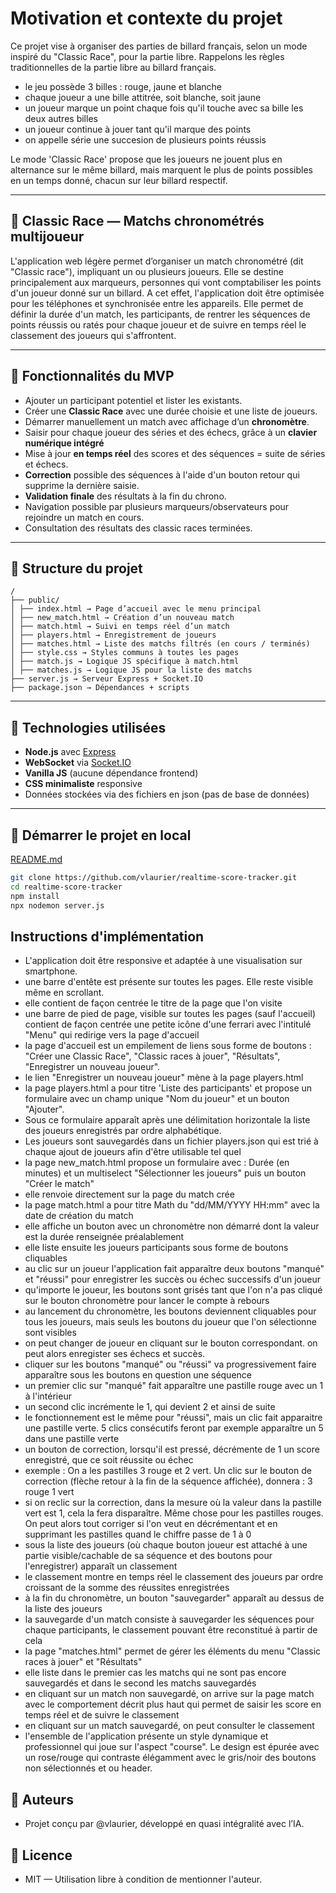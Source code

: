 # Motivation et contexte du projet

Ce projet vise à organiser des parties de billard français, selon un mode inspiré du "Classic Race", pour la partie libre.
Rappelons les règles traditionnelles de la partie libre au billard français.
- le jeu possède 3 billes : rouge, jaune et blanche
- chaque joueur a une bille attitrée, soit blanche, soit jaune
- un joueur marque un point chaque fois qu'il touche avec sa bille les deux autres billes
- un joueur continue à jouer tant qu'il marque des points
- on appelle série une succesion de plusieurs points réussis

Le mode 'Classic Race' propose que les joueurs ne jouent plus en alternance sur le même billard, mais marquent le plus de points possibles en un temps donné, chacun sur leur billard respectif.

---

## 🏁 Classic Race — Matchs chronométrés multijoueur

L'application web légère permet d’organiser un match chronométré (dit "Classic race"), impliquant un ou plusieurs joueurs.
Elle se destine principalement aux marqueurs, personnes qui vont comptabiliser les points d'un joueur donné sur un billard.
A cet effet, l'application doit être optimisée pour les téléphones et synchronisée entre les appareils.
Elle permet de définir la durée d'un match, les participants, de rentrer les séquences de points réussis ou ratés pour chaque joueur et de suivre en temps réel le classement des joueurs qui s'affrontent.

---

## 🚀 Fonctionnalités du MVP

- Ajouter un participant potentiel et lister les existants.
- Créer une **Classic Race** avec une durée choisie et une liste de joueurs.
- Démarrer manuellement un match avec affichage d’un **chronomètre**.
- Saisir pour chaque joueur des séries et des échecs, grâce à un **clavier numérique intégré**
- Mise à jour **en temps réel** des scores et des séquences = suite de séries et échecs.
- **Correction** possible des séquences à l'aide d'un bouton retour qui supprime la dernière saisie.
- **Validation finale** des résultats à la fin du chrono.
- Navigation possible par plusieurs marqueurs/observateurs pour rejoindre un match en cours.
- Consultation des résultats des classic races terminées.

---

## 📁 Structure du projet

```
/
├── public/
│ ├── index.html → Page d’accueil avec le menu principal
│ ├── new_match.html → Création d’un nouveau match
│ ├── match.html → Suivi en temps réel d’un match
│ ├── players.html → Enregistrement de joueurs
│ ├── matches.html → Liste des matchs filtrés (en cours / terminés)
│ ├── style.css → Styles communs à toutes les pages
│ ├── match.js → Logique JS spécifique à match.html
│ ├── matches.js → Logique JS pour la liste des matchs
├── server.js → Serveur Express + Socket.IO
├── package.json → Dépendances + scripts
```

---

## 🧠 Technologies utilisées

- **Node.js** avec [Express](https://expressjs.com/)
- **WebSocket** via [Socket.IO](https://socket.io/)
- **Vanilla JS** (aucune dépendance frontend)
- **CSS minimaliste** responsive
- Données stockées via des fichiers en json (pas de base de données)

---

## 🧪 Démarrer le projet en local
[README.md](README.md)
```bash
git clone https://github.com/vlaurier/realtime-score-tracker.git
cd realtime-score-tracker
npm install
npx nodemon server.js
```

## Instructions d'implémentation

- L'application doit être responsive et adaptée à une visualisation sur smartphone.
- une barre d'entête est présente sur toutes les pages. Elle reste visible même en scrollant.
- elle contient de façon centrée le titre de la page que l'on visite
- une barre de pied de page, visible sur toutes les pages (sauf l'accueil) contient de façon centrée une petite icône d'une ferrari avec l'intitulé "Menu" qui redirige vers la page d'accueil
- la page d'accueil est un empilement de liens sous forme de boutons : "Créer une Classic Race", "Classic races à jouer", "Résultats", "Enregistrer un nouveau joueur".
- le lien "Enregistrer un nouveau joueur" mène à la page players.html
- la page players.html a pour titre 'Liste des participants' et propose un formulaire avec un champ unique "Nom du joueur" et un bouton "Ajouter".
- Sous ce formulaire apparaît après une délimitation horizontale la liste des joueurs enregistrés par ordre alphabétique.
- Les joueurs sont sauvegardés dans un fichier players.json qui est trié à chaque ajout de joueurs afin d'être utilisable tel quel
- la page new_match.html propose un formulaire avec : Durée (en minutes) et un multiselect "Sélectionner les joueurs" puis un bouton "Créer le match"
- elle renvoie directement sur la page du match crée
- la page match.html a pour titre Math du "dd/MM/YYYY HH:mm" avec la date de création du match
- elle affiche un bouton avec un chronomètre non démarré dont la valeur est la durée renseignée préalablement
- elle liste ensuite les joueurs participants sous forme de boutons cliquables
- au clic sur un joueur l'application fait apparaître deux boutons "manqué" et "réussi" pour enregistrer les succès ou échec successifs d'un joueur
- qu'importe le joueur, les boutons sont grisés tant que l'on n'a pas cliqué sur le bouton chronomètre pour lancer le compte à rebours
- au lancement du chronomètre, les boutons deviennent cliquables pour tous les joueurs, mais seuls les boutons du joueur que l'on sélectionne sont visibles
- on peut changer de joueur en cliquant sur le bouton correspondant. on peut alors enregister ses échecs et succès.
- cliquer sur les boutons "manqué" ou "réussi" va progressivement faire apparaître sous les boutons en question une séquence
- un premier clic sur "manqué" fait apparaître une pastille rouge avec un 1 à l'intérieur
- un second clic incrémente le 1, qui devient 2 et ainsi de suite
- le fonctionnement est le même pour "réussi", mais un clic fait apparaitre une pastille verte. 5 clics consécutifs feront par exemple apparaître un 5 dans une pastille verte
- un bouton de correction, lorsqu'il est pressé, décrémente de 1 un score enregistré, que ce soit réussite ou échec
- exemple : On a les pastilles 3 rouge et 2 vert. Un clic sur le bouton de correction (flèche retour à la fin de la séquence affichée), donnera : 3 rouge 1 vert
- si on reclic sur la correction, dans la mesure où la valeur dans la pastille vert est 1, cela la fera disparaître. Même chose pour les pastilles rouges. On peut alors tout corriger si l'on veut en décrémentant et en supprimant les pastilles quand le chiffre passe de 1 à 0
- sous la liste des joueurs (où chaque bouton joueur est attaché à une partie visible/cachable de sa séquence et des boutons pour l'enregistrer) apparaît un classement
- le classement montre en temps réel le classement des joueurs par ordre croissant de la somme des réussites enregistrées
- à la fin du chronomètre, un bouton "sauvegarder" apparaît au dessus de la liste des joueurs
- la sauvegarde d'un match consiste à sauvegarder les séquences pour chaque participants, le classement pouvant être reconstitué à partir de cela
- la page "matches.html" permet de gérer les éléments du menu "Classic races à jouer"  et "Résultats"
- elle liste dans le premier cas les matchs qui ne sont pas encore sauvegardés et dans le second les matchs sauvegardés
- en cliquant sur un match non sauvegardé, on arrive sur la page match avec le comportement décrit plus haut qui permet de saisir les score en temps réel et de suivre le classement
- en cliquant sur un match sauvegardé, on peut consulter le classement
- l'ensemble de l'application présente un style dynamique et professionnel qui joue sur l'aspect "course". Le design est épurée avec un rose/rouge qui contraste élégamment avec le gris/noir des boutons non sélectionnés et ou header. 

## 🙌 Auteurs

- Projet conçu par @vlaurier, développé en quasi intégralité avec l’IA.

## 🏁 Licence

- MIT — Utilisation libre à condition de mentionner l'auteur.






